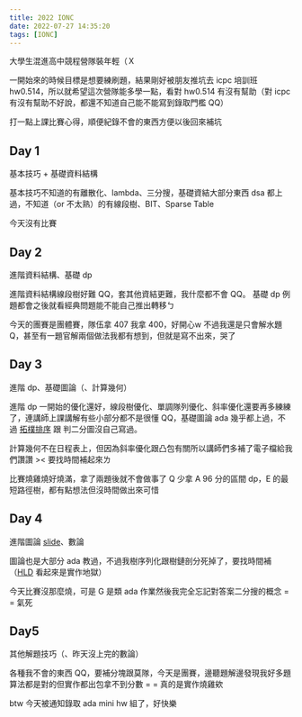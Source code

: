```yaml
---
title: 2022 IONC
date: 2022-07-27 14:35:20
tags: [IONC]
---
```


大學生混進高中競程營隊裝年輕（Ｘ

一開始來的時候目標是想要練刷題，結果剛好被朋友推坑去 icpc 培訓班 hw0.514，所以就希望這次營隊能多學一點，看對 hw0.514 有沒有幫助（對 icpc 有沒有幫助不好說，都還不知道自己能不能寫到錄取門檻 QQ）

打一點上課比賽心得，順便紀錄不會的東西方便以後回來補坑

## Day 1

基本技巧 + 基礎資料結構

基本技巧不知道的有離散化、lambda、三分搜，基礎資結大部分東西 dsa 都上過，不知道（or 不太熟）的有線段樹、BIT、Sparse Table

今天沒有比賽

## Day 2

進階資料結構、基礎 dp

進階資料結構線段樹好難 QQ，套其他資結更難，我什麼都不會 QQ。 基礎 dp 例題都會之後就看經典問題能不能自己推出轉移ㄅ

今天的團賽是團體賽，隊伍拿 407 我拿 400，好開心w
不過我還是只會解水題 Q，甚至有一題官解兩個做法我都有想到，但就是寫不出來，哭了

## Day 3

進階 dp、基礎圖論（、計算幾何）

進階 dp 一開始的優化還好，線段樹優化、單調隊列優化、斜率優化還要再多練練了，連講師上課講解有些小部分都不是很懂 QQ，基礎圖論 ada 幾乎都上過，不過 [拓樸排序](https://www.techiedelight.com/zh-tw/kahn-topological-sort-algorithm/) 跟 判二分圖沒自己寫過。

計算幾何不在日程表上，但因為斜率優化跟凸包有關所以講師們多補了電子檔給我們讚讚 >< 要找時間補起來ㄌ

比賽燒雞燒好燒滿，拿了兩題後就不會做事了 Q 少拿 A 96 分的區間 dp，E 的最短路徑樹，都有點想法但沒時間做出來可惜

## Day 4

進階圖論 [slide](https://slides.com/sylveon/graph-7)、數論

圖論也是大部分 ada 教過，不過我樹序列化跟樹鏈剖分死掉了，要找時間補（[HLD](https://cp-algorithms.com/graph/hld.html#practice-problems) 看起來是實作地獄）

今天比賽沒那麼燒，可是 G 是類 ada 作業然後我完全忘記對答案二分搜的概念 = = 氣死

## Day5

其他解題技巧（、昨天沒上完的數論）

各種我不會的東西 QQ，要補分塊跟莫隊，今天是團賽，邊聽題解邊發現我好多題算法都是對的但實作都出包拿不到分數 = = 真的是實作燒雞欸

btw 今天被通知錄取 ada mini hw 組了，好快樂
